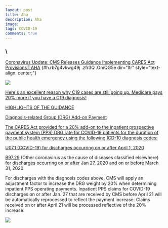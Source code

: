 ```yaml
---
layout: post
title: Aha
description: Aha
image: 
tags: COVID-19
comments: true
---
```


### \
[Coronavirus Update: CMS Releases Guidance Implementing CARES Act Provisions | AHA](https://www.google.com/url?q=https%3A%2F%2Fwww.aha.org%2Fadvisory%2F2020-04-16-coronavirus-update-cms-releases-guidance-implementing-cares-act-provisions&sa=D&sntz=1&usg=AFQjCNF1sLRKEMIzKU6rQ4s3FsVt83MA5A) {#h.rb7g4vkwg49j .zfr3Q .OmQG5e dir="ltr" style="text-align: center;"}

[![](https://lh6.googleusercontent.com/4PBkwa0Cmx6ps0-OLOvLUrDWPZhdMXfRzVAcAivhTmQmfBnj7B3sukS1JpSR3KkDfhvQAblIC0Pw6H4jLONp4eqKQnc5nZ7ZdZ76b44GLfxilk41ens=w1280)](https://www.google.com/url?q=https%3A%2F%2Fredcap.med.usc.edu%2Fsurveys%2F%3Fs%3DJ7KEL4YTKT&sa=D&sntz=1&usg=AFQjCNGgmJPVlIxKzdq9Pd16K5HC0kstRQ)

[Here's an excellent reason why C19 cases are still going up. Medicare
pays 20% more if you have a C19
diagnosis!](https://www.google.com/url?q=https%3A%2F%2Fwww.linkedin.com%2Ffeed%2Fupdate%2Furn%3Ali%3Aactivity%3A6660925501508583425%2F&sa=D&sntz=1&usg=AFQjCNG2e06HtJuoWhadoHtaNJgXkhXqQw)

[HIGHLIGHTS OF THE
GUIDANCE](https://www.google.com/url?q=https%3A%2F%2Fwww.linkedin.com%2Ffeed%2Fupdate%2Furn%3Ali%3Aactivity%3A6660925501508583425%2F&sa=D&sntz=1&usg=AFQjCNG2e06HtJuoWhadoHtaNJgXkhXqQw)

[Diagnosis-related Group (DRG) Add-on
Payment](https://www.google.com/url?q=https%3A%2F%2Fwww.linkedin.com%2Ffeed%2Fupdate%2Furn%3Ali%3Aactivity%3A6660925501508583425%2F&sa=D&sntz=1&usg=AFQjCNG2e06HtJuoWhadoHtaNJgXkhXqQw)

[The CARES Act provided for a 20% add-on to the inpatient prospective
payment system (PPS) DRG rate for COVID-19 patients for the duration of
the public health emergency using the following ICD-10 diagnosis
codes:](https://www.google.com/url?q=https%3A%2F%2Fwww.linkedin.com%2Ffeed%2Fupdate%2Furn%3Ali%3Aactivity%3A6660925501508583425%2F&sa=D&sntz=1&usg=AFQjCNG2e06HtJuoWhadoHtaNJgXkhXqQw)

[U07.1 (COVID-19) for discharges occurring on or after April 1,
2020](https://www.google.com/url?q=https%3A%2F%2Fwww.linkedin.com%2Ffeed%2Fupdate%2Furn%3Ali%3Aactivity%3A6660925501508583425%2F&sa=D&sntz=1&usg=AFQjCNG2e06HtJuoWhadoHtaNJgXkhXqQw)

[B97.29](#BAD_URL) (Other coronavirus as the cause of diseases
classified elsewhere) for discharges occurring on or after Jan 27, 2020
and on or before March 31, 2020

For discharges with the diagnosis codes above, CMS will apply an
adjustment factor to increase the DRG weight by 20% when determining
inpatient PPS operating payments. Inpatient PPS claims for COVID-19
discharges on or after Jan. 27 that are received by CMS before April 21
will be automatically reprocessed to reflect the payment increase.
Claims received on or after April 21 will be processed reflective of the
20% increase.

![](https://lh6.googleusercontent.com/xG8OuSPNWJDMyBvAeu9RvYrolJj_64rURAmVhnRA04YGnKSyGCY6GRclDsTYS-WWZXXukL6E=w1280)
